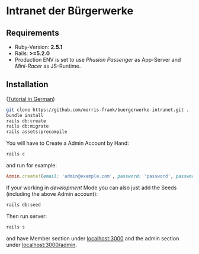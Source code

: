 # Intranet der Bürgerwerke

## Requirements

* Ruby-Version: __2.5.1__
* Rails: __>=5.2.0__
* Production ENV is set to use _Phusion Passenger_ as App-Server and _Mini-Racer_ as JS-Runtime.

## Installation

([Tutorial in German](https://github.com/morris-frank/buergerwerke-intranet/wiki/Deployment))

```bash
git clone https://github.com/morris-frank/buergerwerke-intranet.git .
bundle install
rails db:create
rails db:migrate
rails assets:precompile
```

You will have to Create a Admin Account by Hand:

```bash
rails c
```

and run for example:

```ruby
Admin.create!(email: 'admin@example.com', password: 'password', password_confirmation: 'password')
```

If your working in _development_ Mode you can also just add the Seeds (including the above Admin account):

```bash
rails db:seed
```

Then run server:

```bash
rails s
```

and have Member section under [localhost:3000](http://localhost:3000) and the admin section under [localhost:3000/admin](http://localhost:3000/admin).
